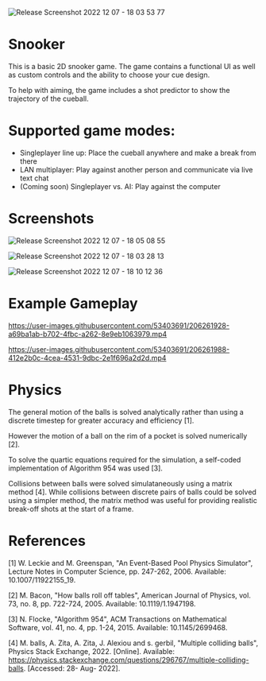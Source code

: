 

![Release Screenshot 2022 12 07 - 18 03 53 77](https://user-images.githubusercontent.com/53403691/206262466-675fb7b2-7bca-4eab-ae4f-c5cfbd1896f2.png)

# Snooker

This is a basic 2D snooker game. The game contains a functional UI as well as custom controls and the ability to choose your cue design.

To help with aiming, the game includes a shot predictor to show the trajectory of the cueball.

# Supported game modes:
- Singleplayer line up: Place the cueball anywhere and make a break from there
- LAN multiplayer: Play against another person and communicate via live text chat
- (Coming soon) Singleplayer vs. AI: Play against the computer

# Screenshots

![Release Screenshot 2022 12 07 - 18 05 08 55](https://user-images.githubusercontent.com/53403691/206262059-cc5cf94a-88da-4e5d-bf37-9f0c83dd8485.png)

![Release Screenshot 2022 12 07 - 18 03 28 13](https://user-images.githubusercontent.com/53403691/206262071-5c2b0178-998c-4235-8175-9374ac3d83d0.png)

![Release Screenshot 2022 12 07 - 18 10 12 36](https://user-images.githubusercontent.com/53403691/206262189-476eee2d-3acd-44da-9c93-fc596b022fdf.png)


# Example Gameplay

https://user-images.githubusercontent.com/53403691/206261928-a69ba1ab-b702-4fbc-a262-8e9eb1063979.mp4

https://user-images.githubusercontent.com/53403691/206261988-412e2b0c-4cea-4531-9dbc-2e1f696a2d2d.mp4

# Physics

The general motion of the balls is solved analytically rather than using a discrete timestep for greater accuracy and efficiency [1].

However the motion of a ball on the rim of a pocket is solved numerically [2].

To solve the quartic equations required for the simulation, a self-coded implementation of Algorithm 954 was used [3].

Collisions between balls were solved simulataneously using a matrix method [4]. While collisions between discrete pairs of balls could be solved using a simpler method, the matrix method was useful for providing realistic break-off shots at the start of a frame.

# References

[1] W. Leckie and M. Greenspan, "An Event-Based Pool Physics Simulator", Lecture Notes in Computer Science, pp. 247-262, 2006. Available: 10.1007/11922155_19.

[2] M. Bacon, "How balls roll off tables", American Journal of Physics, vol. 73, no. 8, pp. 722-724, 2005. Available: 10.1119/1.1947198.

[3] N. Flocke, "Algorithm 954", ACM Transactions on Mathematical Software, vol. 41, no. 4, pp. 1-24, 2015. Available: 10.1145/2699468.

[4] M. balls, A. Zita, A. Zita, J. Alexiou and s. gerbil, "Multiple colliding balls", Physics Stack Exchange, 2022. [Online]. Available: https://physics.stackexchange.com/questions/296767/multiple-colliding-balls. [Accessed: 28- Aug- 2022].
